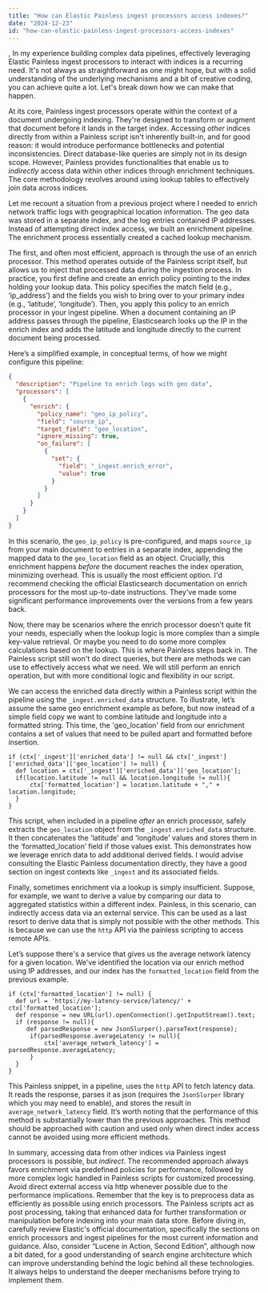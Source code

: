 ```yaml
---
title: "How can Elastic Painless ingest processors access indexes?"
date: "2024-12-23"
id: "how-can-elastic-painless-ingest-processors-access-indexes"
---
```


,  In my experience building complex data pipelines, effectively leveraging Elastic Painless ingest processors to interact with indices is a recurring need. It's not always as straightforward as one might hope, but with a solid understanding of the underlying mechanisms and a bit of creative coding, you can achieve quite a lot. Let's break down how we can make that happen.

At its core, Painless ingest processors operate within the context of a document undergoing indexing. They're designed to transform or augment that document before it lands in the target index. Accessing *other* indices directly from within a Painless script isn't inherently built-in, and for good reason: it would introduce performance bottlenecks and potential inconsistencies. Direct database-like queries are simply not in its design scope. However, Painless provides functionalities that enable us to *indirectly* access data within other indices through enrichment techniques. The core methodology revolves around using lookup tables to effectively join data across indices.

Let me recount a situation from a previous project where I needed to enrich network traffic logs with geographical location information. The geo data was stored in a separate index, and the log entries contained IP addresses. Instead of attempting direct index access, we built an enrichment pipeline. The enrichment process essentially created a cached lookup mechanism.

The first, and often most efficient, approach is through the use of an enrich processor. This method operates outside of the Painless script itself, but allows us to inject that processed data during the ingestion process. In practice, you first define and create an enrich policy pointing to the index holding your lookup data. This policy specifies the match field (e.g., ‘ip_address’) and the fields you wish to bring over to your primary index (e.g., ‘latitude’, ‘longitude’). Then, you apply this policy to an enrich processor in your ingest pipeline. When a document containing an IP address passes through the pipeline, Elasticsearch looks up the IP in the enrich index and adds the latitude and longitude directly to the current document being processed.

Here’s a simplified example, in conceptual terms, of how we might configure this pipeline:

```json
{
  "description": "Pipeline to enrich logs with geo data",
  "processors": [
    {
      "enrich": {
        "policy_name": "geo_ip_policy",
        "field": "source_ip",
        "target_field": "geo_location",
        "ignore_missing": true,
        "on_failure": [
          {
            "set": {
              "field": "_ingest.enrich_error",
              "value": true
            }
          }
        ]
      }
    }
  ]
}
```

In this scenario, the `geo_ip_policy` is pre-configured, and maps `source_ip` from your main document to entries in a separate index, appending the mapped data to the `geo_location` field as an object. Crucially, this enrichment happens *before* the document reaches the index operation, minimizing overhead. This is usually the most efficient option. I'd recommend checking the official Elasticsearch documentation on enrich processors for the most up-to-date instructions. They've made some significant performance improvements over the versions from a few years back.

Now, there may be scenarios where the enrich processor doesn’t quite fit your needs, especially when the lookup logic is more complex than a simple key-value retrieval. Or maybe you need to do some more complex calculations based on the lookup. This is where Painless steps back in. The Painless script still won't do direct queries, but there are methods we can use to effectively access what we need. We will still perform an enrich operation, but with more conditional logic and flexibility in our script.

We can access the enriched data directly within a Painless script within the pipeline using the `_ingest.enriched_data` structure. To illustrate, let’s assume the same geo enrichment example as before, but now instead of a simple field copy we want to combine latitude and longitude into a formatted string. This time, the 'geo_location' field from our enrichment contains a set of values that need to be pulled apart and formatted before insertion.

```painless
if (ctx['_ingest']['enriched_data'] != null && ctx['_ingest']['enriched_data']['geo_location'] != null) {
  def location = ctx['_ingest']['enriched_data']['geo_location'];
  if(location.latitude != null && location.longitude != null){
      ctx['formatted_location'] = location.latitude + "," + location.longitude;
  }
}
```

This script, when included in a pipeline *after* an enrich processor, safely extracts the `geo_location` object from the `_ingest.enriched_data` structure. It then concatenates the 'latitude' and 'longitude' values and stores them in the ‘formatted_location’ field if those values exist. This demonstrates how we leverage enrich data to add additional derived fields. I would advise consulting the Elastic Painless documentation directly, they have a good section on ingest contexts like `_ingest` and its associated fields.

Finally, sometimes enrichment via a lookup is simply insufficient. Suppose, for example, we want to derive a value by comparing our data to aggregated statistics within a different index. Painless, in this scenario, can indirectly access data via an external service. This can be used as a last resort to derive data that is simply not possible with the other methods. This is because we can use the `http` API via the painless scripting to access remote APIs.

Let’s suppose there's a service that gives us the average network latency for a given location. We've identified the location via our enrich method using IP addresses, and our index has the `formatted_location` field from the previous example.

```painless
if (ctx['formatted_location'] != null) {
  def url = 'https://my-latency-service/latency/' +  ctx['formatted_location'];
  def response = new URL(url).openConnection().getInputStream().text;
  if (response != null){
     def parsedResponse = new JsonSlurper().parseText(response);
      if(parsedResponse.averageLatency != null){
          ctx['average_network_latency'] = parsedResponse.averageLatency;
      }
  }
}
```

This Painless snippet, in a pipeline, uses the `http` API to fetch latency data. It reads the response, parses it as json (requires the `JsonSlurper` library which you may need to enable), and stores the result in `average_network_latency` field. It’s worth noting that the performance of this method is substantially lower than the previous approaches. This method should be approached with caution and used only when direct index access cannot be avoided using more efficient methods.

In summary, accessing data from other indices via Painless ingest processors is possible, but *indirect*. The recommended approach always favors enrichment via predefined policies for performance, followed by more complex logic handled in Painless scripts for customized processing. Avoid direct external access via http whenever possible due to the performance implications. Remember that the key is to preprocess data as efficiently as possible using enrich processors. The Painless scripts act as post processing, taking that enhanced data for further transformation or manipulation before indexing into your main data store. Before diving in, carefully review Elastic's official documentation, specifically the sections on enrich processors and ingest pipelines for the most current information and guidance. Also, consider “Lucene in Action, Second Edition”, although now a bit dated, for a good understanding of search engine architecture which can improve understanding behind the logic behind all these technologies. It always helps to understand the deeper mechanisms before trying to implement them.
